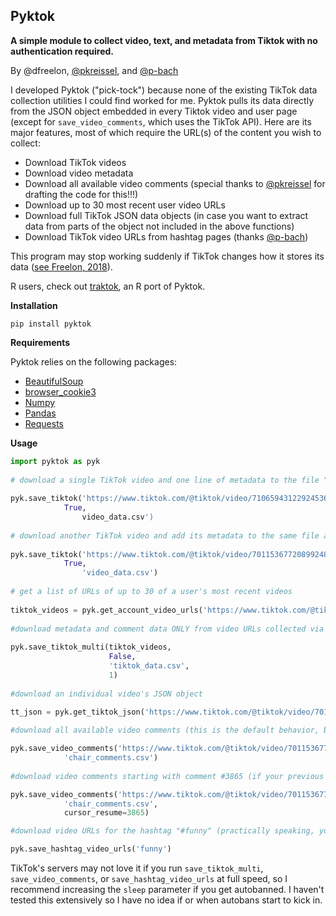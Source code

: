 ## Pyktok
**A simple module to collect video, text, and metadata from Tiktok with no authentication required.**

By @dfreelon, [@pkreissel](https://github.com/pkreissel), and [@p-bach](https://github.com/p-bach)

I developed Pyktok ("pick-tock") because none of the existing TikTok data collection utilities I could find worked for me. Pyktok pulls its data directly from the JSON object embedded in every Tiktok video and user page (except for `save_video_comments`, which uses the TikTok API). Here are its major features, most of which require the URL(s) of the content you wish to collect:

 - Download TikTok videos
 - Download video metadata
 - Download all available video comments (special thanks to [@pkreissel](https://github.com/pkreissel) for drafting the code for this!!!)
 - Download up to 30 most recent user video URLs
 - Download full TikTok JSON data objects (in case you want to extract data from parts of the object not included in the above functions)
 - Download TikTok video URLs from hashtag pages (thanks [@p-bach](https://github.com/p-bach))
 
This program may stop working suddenly if TikTok changes how it stores its data ([see Freelon, 2018](https://osf.io/preprints/socarxiv/56f4q/)).

R users, check out [traktok](https://github.com/JBGruber/traktok), an R port of Pyktok.

**Installation**

```pip install pyktok```

**Requirements**

Pyktok relies on the following packages:

 - [BeautifulSoup](https://www.crummy.com/software/BeautifulSoup/bs4/doc/)
 - [browser_cookie3](https://pypi.org/project/browser-cookie3/)
 - [Numpy](https://numpy.org/)
 - [Pandas](https://pandas.pydata.org/)
 - [Requests](https://pypi.org/project/requests/)

**Usage**

```python
import pyktok as pyk
    
# download a single TikTok video and one line of metadata to the file "test_data.csv"
    
pyk.save_tiktok('https://www.tiktok.com/@tiktok/video/7106594312292453675?is_copy_url=1&is_from_webapp=v1',
	        True,
                video_data.csv')
    
# download another TikTok video and add its metadata to the same file as above
    
pyk.save_tiktok('https://www.tiktok.com/@tiktok/video/7011536772089924869?is_copy_url=1&is_from_webapp=v1',
	        True,
                'video_data.csv')
    
# get a list of URLs of up to 30 of a user's most recent videos
    
tiktok_videos = pyk.get_account_video_urls('https://www.tiktok.com/@tiktok')
    
#download metadata and comment data ONLY from video URLs collected via the preceding line of code (to also download the videos, change False to True). If TikTok autobans the scraper, try changing the 1 to a higher number to increase the number of seconds between executions.
    
pyk.save_tiktok_multi(tiktok_videos,
                      False,
                      'tiktok_data.csv',
                      1)
                         
#download an individual video's JSON object
	
tt_json = pyk.get_tiktok_json('https://www.tiktok.com/@tiktok/video/7011536772089924869?is_copy_url=1&is_from_webapp=v1')

#download all available video comments (this is the default behavior, but you can change the max_comments parameter if desired)

pyk.save_video_comments('https://www.tiktok.com/@tiktok/video/7011536772089924869?is_copy_url=1&is_from_webapp=v1',
			'chair_comments.csv')
			
#download video comments starting with comment #3865 (if your previous download session was interrupted; you can get the comment number from the console output)

pyk.save_video_comments('https://www.tiktok.com/@tiktok/video/7011536772089924869?is_copy_url=1&is_from_webapp=v1',
			'chair_comments.csv',
			cursor_resume=3865)

#download video URLs for the hashtag "#funny" (practically speaking, you may not get every available URL)

pyk.save_hashtag_video_urls('funny')
```

TikTok's servers may not love it if you run `save_tiktok_multi`, `save_video_comments`, or `save_hashtag_video_urls` at full speed, so I recommend increasing the `sleep` parameter if you get autobanned. I haven't tested this extensively so I have no idea if or when autobans start to kick in.
